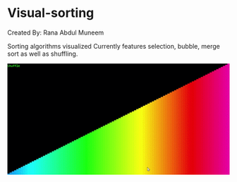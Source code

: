 # Visual-sorting
Created By: Rana Abdul Muneem

Sorting algorithms visualized
Currently features selection, bubble, merge sort as well as shuffling.

![](visual_sorting.gif)
